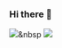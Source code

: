 ### Hi there 👋

<!--
**KangBit/KangBit** is a ✨ _special_ ✨ repository because its `README.md` (this file) appears on your GitHub profile.

Here are some ideas to get you started:

- 🔭 I’m currently working on ...
- 🌱 I’m currently learning ...
- 👯 I’m looking to collaborate on ...
- 🤔 I’m looking for help with ...
- 💬 Ask me about ...
- 📫 How to reach me: ...
- 😄 Pronouns: ...
- ⚡ Fun fact: ...
-->

<a href="https://developer.apple.com/swift/resources/"><img src="https://img.shields.io/badge/JavaScript-F7DF1E?style=flat&logo=JavaScript&logoColor=white"/></a>&nbsp
<a href="https://developer.apple.com/swift/resources/"><img src="https://img.shields.io/badge/Swift-F05138?style=flat&logo=Swift&logoColor=white"/></a>

